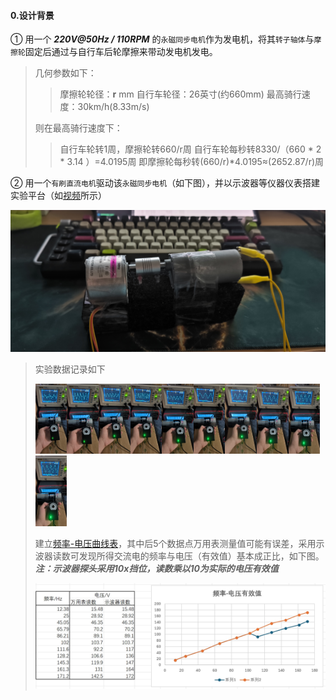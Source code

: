 #### 0.设计背景

① 用一个 ***220V@50Hz / 110RPM*** 的`永磁同步电机`作为发电机，将其`转子轴体`与`摩擦轮`固定后通过与自行车后轮摩擦来带动发电机发电。

> 几何参数如下：
>
> > 摩擦轮轮径：**r** mm
> > 自行车轮径：26英寸(约660mm)
> > 最高骑行速度：30km/h(8.33m/s)
>
> 则在最高骑行速度下：
>
> > 自行车轮转1周，摩擦轮转660/r周
> > 自行车轮每秒转8330/（660 * 2 * 3.14 ）=4.0195周
> > 即摩擦轮每秒转(660/r)*4.0195≈(2652.87/r)周

② 用一个`有刷直流电机`驱动该`永磁同步电机`（如下图），并以示波器等仪器仪表搭建实验平台（如[视频](Pics\1.mp4)所示）

![](Pics\0.jpg)

> 实验数据记录如下
>
> <img src="Pics\2.1.jpg" alt="1" style="zoom:11%;" /><img src="Pics\2.2.jpg" alt="1" style="zoom:11%;" /><img src="Pics\2.3.jpg" alt="1" style="zoom:11%;" /><img src="Pics\2.4.jpg" alt="1" style="zoom:11%;" /><img src="Pics\2.5.jpg" alt="1" style="zoom:11%;" /><img src="Pics\2.6.jpg" alt="1" style="zoom:11%;" /><img src="Pics\2.7.jpg" alt="1" style="zoom:11%;" /><img src="Pics\2.8.jpg" alt="1" style="zoom:11%;" /><img src="Pics\2.9.jpg" alt="1" style="zoom:11%;" /><img src="Pics\2.10.jpg" alt="1" style="zoom:11%;" />
>
> 建立[频率-电压曲线表](Freq-Volt.xlsx)，其中后5个数据点万用表测量值可能有误差，采用示波器读数可发现所得交流电的频率与电压（有效值）基本成正比，如下图。
> ***注：示波器探头采用10x挡位，读数乘以10为实际的电压有效值***
>
> ![](Pics\3.png)

